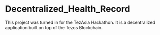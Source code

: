 # Decentralized_Health_Record
This project was turned in for the TezAsia Hackathon. It is a decentralized application built on top of the Tezos Blockchain.
